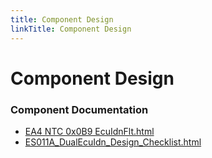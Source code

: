 ```yaml
---
title: Component Design
linkTitle: Component Design
---
```


# Component Design
### Component Documentation

- [EA4 NTC 0x0B9 EcuIdnFlt.html](Doc/EA4%20NTC%200x0B9%20EcuIdnFlt.html)
- [ES011A_DualEcuIdn_Design_Checklist.html](Doc/ES011A_DualEcuIdn_Design_Checklist.html)

